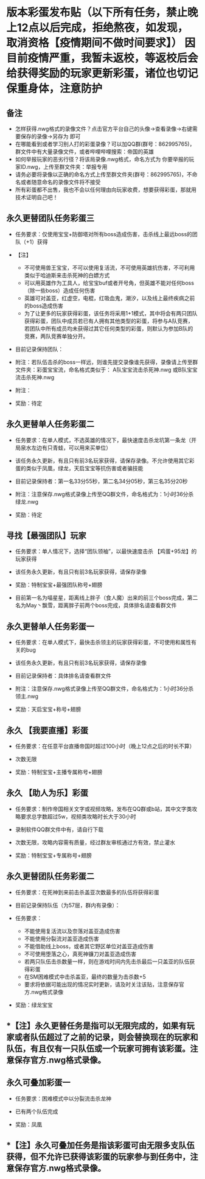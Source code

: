 版本彩蛋发布贴（以下所有任务，禁止晚上12点以后完成，拒绝熬夜，如发现，取消资格【疫情期间不做时间要求】）
因目前疫情严重，我暂未返校，等返校后会给获得奖励的玩家更新彩蛋，诸位也切记保重身体，注意防护
==============

备注
---------------
* 怎样获得.nwg格式的录像文件？点击官方平台自己的头像->查看录像->右键需要保存的录像->另存为 即可
* 在哪能看到或者学习别人打的彩蛋录像？可以加QQ群(群号：862995765)，群文件中有大量录像文件，或者哔哩哔哩搜索：帝国的英雄
* 如何举报玩家的恶劣行径？将该局录像.nwg格式，命名方式为 你要举报的玩家ID.nwg，上传至群文件夹：举报专用
* 请务必要将录像以正确的命名方式上传至群文件夹(群号：862995765)，不命名或者随意命名的录像文件将不接受
* 所有彩蛋都不出售，我也不会以任何理由向玩家收费，想要获得彩蛋，那就用技术证明自己吧！

永久更替团队任务彩蛋三
---------------
* 任务要求：仅使用宝宝+防御塔对所有boss造成伤害，击杀线上最远boss的团队（+1）获得

* 【注】
  * 不可使用兽王宝宝，不可以使用复活流，不可使用英雄抗伤害，不可利用类似于哈迪斯来击杀死神的白嫖方式
  * 可以用英雄作为工具人，给宝宝buf或者开号角，但英雄不能对任何boss（除一些boss）造成任何伤害
  * 英雄可对盖亚，红虚空，电棍，红吸血鬼，潮汐，以及线上最终疾病之前的boss造成伤害
  * 为了让更多的玩家获得彩蛋，该任务将采用1+1模式，其中将会有两只团队获得彩蛋，团队中成员若已有人拥有其他类型的彩蛋，将参与A队竞赛，若团队中所有成员均未获得过其它任何类型的彩蛋，则默认为参加B队的竞赛，两队竞赛单独分开。
  
* 目前记录保持团队：

* 附注：若队伍击杀的boss一样远，则谁先提交录像谁先获得，录像请上传至群文件夹：彩蛋宝宝流，命名格式类似于： A队宝宝流击杀死神.nwg 或B队宝宝流击杀死神.nwg

* 附注：

* 奖励：待定


永久更替单人任务彩蛋二
---------------
* 任务要求：在单人模式，不选英雄的情况下，最快速度击杀龙坑第一条龙（开局泉水左边有只青蛙，可以用来买单位）

* 该任务永久更新，有且只有前3名玩家获得，请保存录像。不允许使用其它彩蛋的类似于凤凰，绿龙，天启宝宝等抗伤害或者骗技能
  
* 目前记录保持者：第一名33分55秒，第二名34分05秒，第三名35分20秒

* 附注：注意保存.nwg格式录像上传至QQ群文件，命名格式为：1小时36分杀绿龙.nwg

* 奖励：待定

寻找【最强团队】玩家
---------------
* 任务要求：单人情况下，选择“团队领袖”，以最快速度击杀 【鸡蛋+95龙】的玩家获得

* 该任务永久更新，有且只有前3名玩家获得，请保存录像

* 奖励：特制宝宝+最强团队称号+翅膀

* 目前第一名为喵星星，距离线上胖子（食人魔）出来的前三个boss完成，第二名为May丶飘雪，距离胖子前两个boss完成，具体排名请查看群文件

永久更替单人任务彩蛋一
---------------
* 任务要求：在单人模式下，最快击杀领主的玩家获得彩蛋，不可使用和属性有关的bug

* 该任务永久更新，有且只有前3名玩家获得，请保存录像
  
* 目前记录保持者：具体排名请查看群文件

* 附注：注意保存.nwg格式录像上传至QQ群文件，命名格式为：1小时36分杀领主.nwg

* 奖励：天启宝宝+称号+翅膀

永久 【我要直播】彩蛋
---------------
* 任务要求：在任意平台直播帝国时超过100小时（晚上12点之后的时长不算）

* 次数无限

* 奖励：特制宝宝+主播专属称号+翅膀


永久 【助人为乐】彩蛋
---------------
* 任务要求：制作帝国相关文字或视频攻略，发布在QQ群或b站，其中文字类攻略要求总字数超过5w，视频类攻略时长大于30小时
  
* 录制软件QQ群文件中有，请自行下载

* 次数无限，攻略内容需有质量，经过群友审核通过方有效，禁止灌水

* 奖励：特制宝宝+专属称号+翅膀





永久更替团队任务彩蛋二
---------------
* 任务要求：在死神到来前击杀盖亚次数最多的队伍将获得彩蛋

* 目前记录保持队伍（为57层，群内有录像）：   

* 任务要求：
  * 不能使用复活流以及奈落对盖亚造成伤害
  * 不能使用分裂流对盖亚造成伤害
  * 不能借助线上boss，或者其它野区单位对盖亚造成伤害
  * 不可使用堕落之心，真死神镰刀对盖亚造成伤害
  * 若两只队伍击杀数量一样，则在游戏时间内先击杀最后一只盖亚的队伍获得彩蛋
  * 在SM困难模式中击杀盖亚，最终的数量为击杀数+5
  * 要求将依据可能出现的情况实时更新，请及时关注该贴，注意保存官方.nwg格式录像
 
* 奖励：绿龙宝宝 

*【注】永久更替任务是指可以无限完成的，如果有玩家或者队伍超过了之前的记录，则会替换现在的玩家和队伍，有且仅有一只队伍或一个玩家可拥有该彩蛋。注意保存官方.nwg格式录像。
---------------

永久可叠加彩蛋一
---------------
* 任务要求：困难模式中以分裂流击杀龙神

* 已有两个队伍完成  
  
* 奖励：凤凰 

*【注】永久可叠加任务是指该彩蛋可由无限多支队伍获得，但不允许已获得该彩蛋的玩家参与到任务中，注意保存官方.nwg格式录像。
---------------








  
  
  
